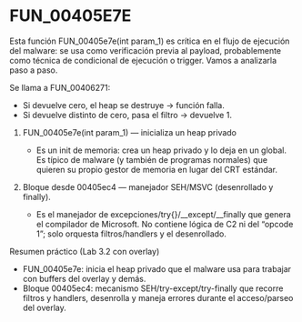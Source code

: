 # FUN_00405E7E

Esta función FUN_00405e7e(int param_1) es crítica en el flujo de ejecución del malware: se usa como verificación previa al payload, probablemente como técnica de condicional de ejecución o trigger. Vamos a analizarla paso a paso.
 
 
Se llama a FUN_00406271:  
- Si devuelve cero, el heap se destruye → función falla.
- Si devuelve distinto de cero, pasa el filtro → devuelve 1.


1) FUN_00405e7e(int param_1) — inicializa un heap privado  
   - Es un init de memoria: crea un heap privado y lo deja en un global. Es típico de malware (y también de programas normales) que quieren su propio gestor de memoria en lugar del CRT estándar.

2) Bloque desde 00405ec4 — manejador SEH/MSVC (desenrollado y finally).  
   - Es el manejador de excepciones/try{}/__except/__finally que genera el compilador de Microsoft. No contiene lógica de C2 ni del “opcode 1”; solo orquesta filtros/handlers y el desenrollado.


Resumen práctico (Lab 3.2 con overlay)
- FUN_00405e7e: inicia el heap privado que el malware usa para trabajar con buffers del overlay y demás.
- Bloque 00405ec4: mecanismo SEH/try-except/try-finally que recorre filtros y handlers, desenrolla y maneja errores durante el acceso/parseo del overlay.
